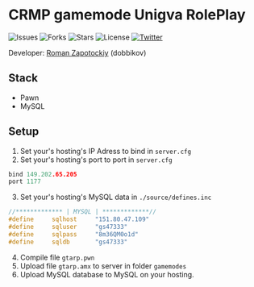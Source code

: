 # CRMP gamemode Unigva RolePlay

![Issues](https://img.shields.io/github/issues/UNIGVA/crmpmode)
![Forks](https://img.shields.io/github/forks/UNIGVA/crmpmode)
![Stars](https://img.shields.io/github/stars/UNIGVA/crmpmode)
![License](https://img.shields.io/github/license/UNIGVA/crmpmode)
[![Twitter](https://img.shields.io/twitter/url?url=https%3A%2F%2Fgithub.com%2FUNIGVA%2Fcrmpmode)](https://img.shields.io/twitter/url?url=https%3A%2F%2Fgithub.com%2FUNIGVA%2Fcrmpmode)

Developer: [Roman Zapotockiy](https://vk.com/dobbi_crmp) (dobbikov)

## Stack
- Pawn
- MySQL

## Setup
1. Set your's hosting's IP Adress to bind in `server.cfg`
2. Set your's hosting's port to port in `server.cfg`
```c++
bind 149.202.65.205
port 1177
```
3. Set your's hosting's MySQL data in `./source/defines.inc`
```c++
//************* | MYSQL | *************//
#define 	sqlhost     "151.80.47.109"
#define 	sqluser     "gs47333"
#define 	sqlpass     "8m36QM0o1d"
#define 	sqldb       "gs47333"
```
4. Compile file `gtarp.pwn`
5. Upload file `gtarp.amx` to server in folder `gamemodes`
6. Upload MySQL database to MySQL on your hosting.

